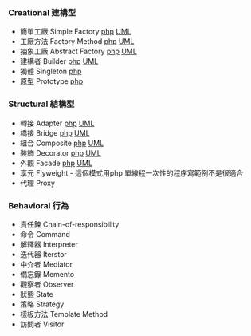 ### Creational 建構型
 - 簡單工廠 Simple Factory [php](php/simple-factory.php) [UML](simple-factory.png)
 - 工廠方法 Factory Method [php](php/factory-pattern.php) [UML](factory.png)
 - 抽象工廠 Abstract Factory [php](php/abstract-factory.php) [UML](abstract-factory.png)
 - 建構者 Builder [php](php/builder.php) [UML](builder.png)
 - 獨體 Singleton [php](php/singleton.php)
 - 原型 Prototype [php](php/prototype.php)

### Structural 結構型
 - 轉接 Adapter [php](php/adapter.php) [UML](adapter.png)
 - 橋接 Bridge [php](php/bridge.php) [UML](bridge.png)
 - 組合 Composite [php](php/composite.php) [UML](composite.png)
 - 裝飾 Decorator [php](php/decorator.php) [UML](decorator.png)
 - 外觀 Facade [php](php/facade.php) [UML](facade.png)
 - 享元 Flyweight - 這個模式用php 單線程一次性的程序寫範例不是很適合
 - 代理 Proxy

### Behavioral 行為
 - 責任鍊 Chain-of-responsibility
 - 命令 Command
 - 解釋器 Interpreter
 - 迭代器 Iterstor
 - 中介者 Mediator
 - 備忘錄 Memento
 - 觀察者 Observer
 - 狀態 State
 - 策略 Strategy
 - 樣板方法 Template Method
 - 訪問者 Visitor
